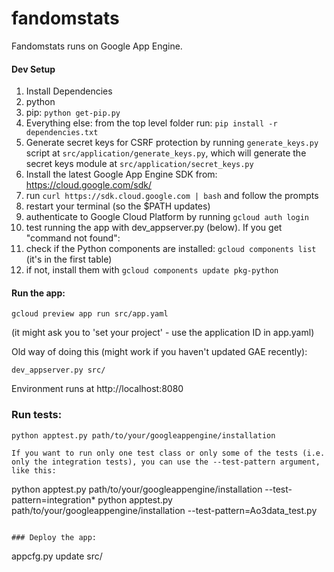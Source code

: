 fandomstats
===========
Fandomstats runs on Google App Engine. 

#### Dev Setup
1. Install Dependencies
  1. python
  2. pip: `python get-pip.py`
  3. Everything else: from the top level folder run: `pip install -r dependencies.txt`
2. Generate secret keys for CSRF protection by running `generate_keys.py` script at `src/application/generate_keys.py`, which will generate the secret keys module at `src/application/secret_keys.py`
3. Install the latest Google App Engine SDK from: https://cloud.google.com/sdk/
  1. run `curl https://sdk.cloud.google.com | bash` and follow the prompts
  2. restart your terminal (so the $PATH updates)
  3. authenticate to Google Cloud Platform by running `gcloud auth login`
  4. test running the app with dev_appserver.py (below). If you get "command not found":
  5. check if the Python components are installed: `gcloud components list` (it's in the first table)
  6. if not, install them with `gcloud components update pkg-python`

#### Run the app:

```
gcloud preview app run src/app.yaml
```
(it might ask you to 'set your project' - use the application ID in app.yaml)

Old way of doing this (might work if you haven't updated GAE recently):
```
dev_appserver.py src/
```
Environment runs at http://localhost:8080

### Run tests:
```
python apptest.py path/to/your/googleappengine/installation

If you want to run only one test class or only some of the tests (i.e. only the integration tests), you can use the --test-pattern argument, like this:

```
python apptest.py path/to/your/googleappengine/installation --test-pattern=integration*
python apptest.py path/to/your/googleappengine/installation --test-pattern=Ao3data_test.py
```

### Deploy the app:
```
appcfg.py update src/